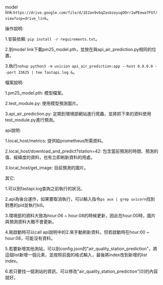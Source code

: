model link:`https://drive.google.com/file/d/1E2an9v6qZasbzoyugOOrr1wPEewa7FGf/view?usp=drive_link`。

操作說明:

1.安裝依賴: `pip install -r requirements.txt`。

2.到model link下載pm25_model.pth，並放在與api_air_prediction.py相同的位置。

3.執行`nohup python3 -m uvicion api_air_prediction:app --host 0.0.0.0 --port 33625 | tee fastapi.log &`。

檔案說明:

1.pm25_model.pth: 模型檔案。

2.test_module.py: 使用模型預測圖片。

3.api_air_prediction.py: 定期到環境部網站進行爬蟲，並將抓下來的資料使用test_module.py進行預測。

api說明:

1.local_host/metrics: 提供給prometheus所需資料。

2.local_host/download_and_predict?station=42: 包含當前預測的時間、預測的值、經緯度的資料，也有立即刷新資料的用處。

3.local_host/get_image: 目前預測的圖片。

其它:

1.可以到fastapi.log查詢之前執行的狀況。

2.api為後台運作，如果要取消執行，可以輸入指令`ps aux | grep uvicorn`找到對應的pid並執行kill。

3.環境部的資料大致為hour:06 ~ hour:08的時候更新，因此在hour:00時，圖片與預測資料大概不會更新。

4.剛啟動時可以call api說明中的2.來手動刷新資料，但若啟動時在hour:00 ~ hour:08，可能沒有資料。

5.若要新增其他測站，可以到config.json的"air_quality_station_prediction"，將這個list新增一個元素，並按照前面的格式輸入，最後將index改到新增的list index。

6.若只要找一個測站的資訊，可以修改"air_quality_station_prediction"[0]的內容就好。
